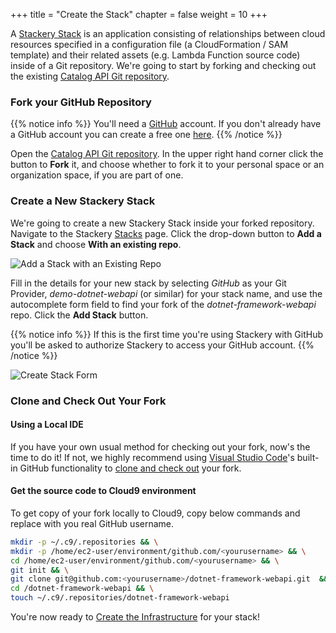 +++
title = "Create the Stack"
chapter = false
weight = 10
+++

A [Stackery Stack](https://docs.stackery.io/docs/using-stackery/introduction#stacks) is an application consisting of relationships between cloud resources specified in a configuration file (a CloudFormation / SAM template) and their related assets (e.g. Lambda Function source code) inside of a Git repository. We're going to start by forking and checking out the existing [Catalog API Git repository](https://github.com/stackery/dotnet-framework-webapi).

### Fork your GitHub Repository
{{% notice info %}}
You'll need a [GitHub](https://github.com) account. If you don't already have a GitHub account you can create a free one [here](https://github.com/join).
{{% /notice %}}

Open the [Catalog API Git repository](https://github.com/stackery/dotnet-framework-webapi). In the upper right hand corner click the button to **Fork** it, and choose whether to fork it to your personal space or an organization space, if you are part of one.

### Create a New Stackery Stack
We're going to create a new Stackery Stack inside your forked repository. Navigate to the Stackery [Stacks](https://app.stackery.io/stacks) page. Click the drop-down button to **Add a Stack** and choose **With an existing repo**.

![Add a Stack with an Existing Repo](/images/create-stack.png)

Fill in the details for your new stack by selecting *GitHub* as your Git Provider, *demo-dotnet-webapi* (or similar) for your stack name, and use the autocomplete form field to find your fork of the *dotnet-framework-webapi* repo. Click the **Add Stack** button.

{{% notice info %}}
If this is the first time you're using Stackery with GitHub you'll be asked to authorize Stackery to access your GitHub account.
{{% /notice %}}

![Create Stack Form](/images/create-stack-form.png)

### Clone and Check Out Your Fork

#### Using a Local IDE

If you have your own usual method for checking out your fork, now's the time to do it! If not, we highly recommend using [Visual Studio Code](https://code.visualstudio.com/)'s built-in GitHub functionality to [clone and check out](https://code.visualstudio.com/docs/editor/github#_setting-up-a-repository) your fork.

#### Get the source code to Cloud9 environment

To get copy of your fork locally to Cloud9, copy below commands and replace <yourusername> with you real GitHub username.
   ```sh
   mkdir -p ~/.c9/.repositories && \
   mkdir -p /home/ec2-user/environment/github.com/<yourusername> && \
   cd /home/ec2-user/environment/github.com/<yourusername> && \
   git init && \
   git clone git@github.com:<yourusername>/dotnet-framework-webapi.git  && \
   cd /dotnet-framework-webapi && \
   touch ~/.c9/.repositories/dotnet-framework-webapi
   ```

You're now ready to [Create the Infrastructure](./20_create_infrastructure.html) for your stack!
